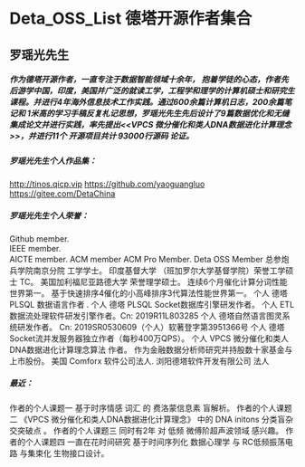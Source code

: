 # Deta_OSS_List 德塔开源作者集合

## 罗瑶光先生
##### 作为德塔开源作者，一直专注于数据智能领域十余年， 抱着学徒的心态，作者先后游学中国，印度，美国并广泛的就读工学，工程学和理学的计算机硕士和研究生课程。并进行4年海外信息技术工作实践。通过600余篇计算机日志，200余篇笔记和 1米高的学习手稿反复札记思想，罗瑶光先生先后设计了9篇数据优化和无缝集成论文并进行实践，率先提出<<VPCS 微分催化和类人DNA数据进化计算理念>>，并进行11个 开源项目共计 93000行源码 论证。
##### 罗瑶光先生个人作品集：

http://tinos.qicp.vip 
https://github.com/yaoguangluo
https://gitee.com/DetaChina

##### 罗瑶光先生个人荣誉：
 
Github member.  
IEEE member.  
AICTE member. 
ACM member
ACM Pro Member. 
Deta OSS Member
总参炮兵学院南京分院 工学学士。
印度基督大学 （班加罗尔大学基督学院）荣誉工学硕士 TC。
美国加利福尼亚路德大学 荣誉理学硕士。
连续6个月催化计算分词性能世界第一。
基于快速排序4催化的小高峰排序3代算法性能世界第一。
个人 德塔 PLSQL 数据语言作者 . 个人 德塔 PLSQL Socket数据库引擎研发作者。
个人 ETL数据流处理软件研发引擎作者。Cn: 2019R11L803285
个人 德塔自然语言图灵系统研发作者。   Cn: 2019SR0530609（个人）软著登字第3951366号
个人 德塔Socket流并发服务器独立作者（每秒400万QPS）。
个人 VPCS 微分催化和类人DNA数据进化计算理念算法 作者。
作为金融数据分析师研究并持股数十家基金与上市股份。
美国 Comforx 软件公司法人. 浏阳德塔软件开发有限公司 法人 

##### 最近：

作者的个人课题一    基于时序情感 词汇 的 费洛蒙信息素 盲解析。
作者的个人课题二  《VPCS 微分催化和类人DNA数据进化计算理念》 中的 DNA initons 分类盲杂交突破点 。
作者的个人课题三    同时有2年 对 低频 微傅阶超声波领域 感兴趣。 
作者的个人课题四    一直在花时间研究 基于时间序列化 数据心理学 与 RC低频振荡电路 与集束化 生物接口设计。
